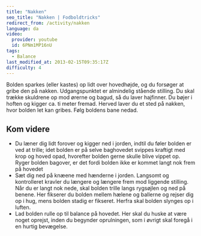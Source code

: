 ```yaml
---
title: "Nakken"
seo_title: "Nakken | Fodboldtricks"
redirect_from: /activity/nakken
language: da
video:
  provider: youtube
  id: 6PNm1MP16nU
tags:
  - Balance
last_modified_at: 2013-02-15T09:35:17Z
difficulty: 4
---
```


Bolden sparkes (eller kastes) op lidt over hovedhøjde, og
du forsøger at gribe den på nakken. Udgangspunktet er
almindelig stående stilling. Du skal trække skuldrene op
mod ørerne og bagud, så du laver hajfinner. Du bøjer i
hoften og kigger ca. ti meter fremad. Herved laver du et
sted på nakken, hvor bolden let kan gribes. Følg boldens
bane nedad.

## Kom videre

- Du læner dig lidt forover og kigger ned i jorden,
indtil du føler bolden er ved at trille; idet bolden er
på selve baghovedet svippes kraftigt med krop og hoved opad, hvorefter
bolden gerne skulle blive vippet op. Ryger bolden bagover, er det fordi
bolden ikke er kommet langt nok frem på hovedet
- Sæt dig ned på knæene med hænderne i jorden. Langsomt og kontrolleret
kravler du længere og længere frem mod liggende stilling. Når du
er langt nok nede, skal bolden trille langs rygsøjlen og ned på
benene. Her fikserer du bolden mellem hælene og ballerne
og rejser dig op i hug, mens bolden stadig er fikseret.
Herfra skal bolden slynges op i
luften.
- Lad bolden rulle op til balance
på hovedet. Her skal du huske at
være noget oprejst, inden du begynder
oprulningen, som i øvrigt skal foregå i en hurtig bevægelse.
